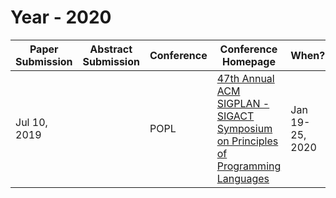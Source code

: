 # Year - 2020

| Paper Submission | Abstract Submission | Conference | Conference Homepage | When? | Where? | 
| --- | --- | --- | --- | --- | --- | 
| Jul 10, 2019 |  | POPL | <a href="https://popl20.sigplan.org/">47th Annual ACM SIGPLAN - SIGACT Symposium on Principles of Programming Languages</a> | Jan 19-25, 2020 | New Orleans, Louisiana, USA | 


<!---

| Jun 28, 2019 | Jun 24, 2019 | IFM | <a href="http://ifm2019.hvl.no/">15th International Conference on integrated Formal Methods</a> | Dec 2-6, 2019 | Bergen, Norway | 
| May 21, 2019 | May 14, 2019 | ICFEM | <a href="http://csse.szu.edu.cn/icfem2019/">21st International Conference on Formal Engineering Methods</a> | Nov 5-9, 2019 | Shenzhen, China | 
| May 17, 2019 | May 10, 2019 | FMCAD | <a href="https://fmcad.forsyte.at/FMCAD19/">19th International Conference on Formal Methods in Computer-Aided Design</a> | Oct 22 - 25, 2019 | San Jose, California, USA | 
| May 13, 2019 | May 6, 2019 | ASE | <a href="https://2019.ase-conferences.org/">34th IEEE/ACM International Conference on Automated Software Engineering</a> | Nov 11-15, 2019 | San Diego, California, USA | 
| May 12, 2019 | May 5, 2019 | ICTAC | <a href="http://ictac2019.redcad.org/">16th International Colloquium on Theoretical Aspects of Computing</a> | Oct 30-Nov 4, 2019 | Hammamet, Tunisia | 
| May 10, 2019 | May 3, 2019 | SEFM | <a href="https://sefm2019.inria.fr/">17th IEEE International Conference on Software Engineering and Formal Methods</a> | Sep 16-20, 2019 | Oslo, Norway | 
| May 5, 2019 | Apr 28, 2019 | ISSRE | <a href="http://www.issre.net/">30th IEEE International Symposium on Software Reliability Engineering</a> | Oct 28-Nov 1, 2019 | Berlin, Germany | 
| May 3, 2019 | Apr 26, 2019 | ATVA | <a href="http://atva2019.iis.sinica.edu.tw/">17th International Symposium on Automated Technology for Verification and Analysis</a> | Oct 28-31, 2019 | Taipei City, Taiwan | 
| Apr 30, 2019 |  | RV | <a href="https://www.react.uni-saarland.de/rv2019/">19th International Conference on Runtime Verification</a> | Oct 8-11, 2019 | Porto, Portugal | 
| Apr 29, 2019 | Apr 23, 2019 | VSTTE | <a href="https://sri-csl.github.io/VSTTE19/">11th Working Conference on Verified Software: Theories, Tools, and Experiments</a> | Jul 13-14, 2019 | New York City, New York, USA | 
| Apr 24, 2019 | Apr 21, 2019 | FORMATS | <a href="https://lipn.univ-paris13.fr/formats2019/">17th International Conference on Formal Modeling and Analysis of Timed Systems</a> | Aug 26-31, 2019 | Amsterdam, Netherlands | 
| Apr 24, 2019 | Apr 17, 2019 | SOSP | <a href="https://www.sigops.org/sosp/sosp19/">27th ACM Symposium on Operating Systems Principles</a> | Oct 7-9, 2019 | Huntsville, Canada | 
| Apr 22, 2019 | Apr 15, 2019 | CONCUR | <a href="https://event.cwi.nl/concur2019/">30th International Conference on Concurrency Theory</a> | Aug 26-31, 2019 | Amsterdam, Netherlands | 
| Apr 18, 2019 |  | SAS | <a href="http://staticanalysis.org/sas2019/">26th International Static Analysis Symposium</a> | Oct 8-11, 2019 | Porto, Portugal | 
| Apr 12, 2019  | Apr 5, 2019  | EMSOFT | <a href="https://www.esweek.org/emsoft/about">International Conference on Embedded Software</a> | Oct 13-18, 2019 | New York City, New York, USA | 
| Apr 11, 2019 | Mar 28, 2019 | FM | <a href="http://formalmethods2019.inesctec.pt/">23rd International Symposium on Formal Methods</a> | Oct 7-11, 2019 | Porto, Portugal | 
| Apr 11, 2019 | Mar 28, 2019 | TAP | <a href="https://tap.sosy-lab.org/2019/">13th International Conference on Tests and Proofs</a> | Oct 9-11, 2019 | Porto, Portugal | 
| Apr 5, 2019 |  | SPIN | <a href="https://conf.researchr.org/home/spin-2019">26th International SPIN Symposium on Model Checking Software</a> | Jul 15-19, 2019 | Beijing, China | 
| Apr 5, 2019 |  | SPLASH | <a href="https://2019.splashcon.org">10th Annual Conference on Systems, Programming, Languages and Applications: Software for Humanity</a> | Oct 20-25, 2019 | Athens, Greece | 
| Feb 22, 2019 | Feb 15, 2019 | CADE | <a href="http://cade-27.info/">27th International Conference on Automated Deduction</a> | Aug 27-30, 2019 | Natal, Brazil | 
| Feb 20, 2019 |  | FSE | <a href="https://esec-fse19.ut.ee/">27th ACM SIGSOFT International Symposium on the Foundations of Software Engineering</a> | Aug 26-30, 2019 | Tallinn, Estonia | 
| Feb 7, 2019 |  | CAV | <a href="http://i-cav.org/2019/">31st International Conference on Computer Aided Verification</a> | Jul 15-18, 2019 | New York City, New York, USA | 
| Jan 28, 2019 |  | ISSTA | <a href="https://conf.researchr.org/home/issta-2019">International Symposium on Software Testing and Analysis</a> | July 15-19, 2019 | Beijing, China |
| Jan 11, 2019 |  | ECOOP | <a href="https://conf.researchr.org/home/ecoop-2019">33rd European Conference on Object-Oriented Programming</a> | July 15-19, 2019 | London, UK | 
| Jan 11, 2019 | Jan 4, 2019 | LICS | <a href="https://lics.siglog.org/lics19/">34th Annual IEEE Symposium on Logic in Computer Science</a> | Jun 24-27, 2019 | Vancouver, Canada | 
| Jan 11, 2019 | Jan 4, 2019 | TASE | <a href="http://www.se.gxnu.edu.cn/tase2019/">13th International Symposium on Theoretical Aspects of Software Engineering</a> | Jul 29-31, 2019 | Guilin, China | 
| Dec 14, 2018 | Dec 7, 2018 | NFM | <a href="https://robonaut.jsc.nasa.gov/R2/pages/nfm2019.html">11th NASA Formal Methods Symposium</a> | May 7-9, 2019 | Houston, Texas, USA | 
| Dec 7, 2018 | Nov 30, 2018 | DSN | <a href="http://www.dsn.org/">49th Annual IEEE/IFIP International Conference on Dependable Systems and Networks</a> | Jun 24-27, 2019 | Portland, Oregon, USA |
| Nov 16, 2018 |  | PLDI | <a href="https://conf.researchr.org/home/pldi-2019">40th ACM SIGPLAN Conference on Programming Language Design and Implementation</a> | Jun 24-26, 2019 | Phoenix, Arizona, USA |
|  |  | ETAPS | <a href="http://www.etaps.org/">The European Joint Conferences on Theory and Practice of Software</a> | Apr 6-11, 2019 | Prague, Czech Republic |
| Nov 15, 2018 | Nov 7, 2018 | TACAS | <a href="https://conf.researchr.org/track/etaps-2019/tacas-2019-papers">25th International Conference on Tools and Algorithms for the Construction and Analysis of Systems</a> | Apr 8-11, 2019 | Prague, Czech Republic | 
| Nov 15, 2018 | Nov 7, 2018 | FOSSACS | <a href="https://conf.researchr.org/track/etaps-2019/fossacs-2019-papers">22nd International Conference on Foundations of Software Science and Computation Structures</a> | Apr 8-11, 2019 | Prague, Czech Republic |
| Nov 15, 2018 | Nov 7, 2018 | FASE | <a href="https://conf.researchr.org/track/etaps-2019/fase-2019-papers">22nd International Conference on Fundamental Approaches to Software Engineering</a> | Apr 8-11, 2019 | Prague, Czech Republic |
| Nov 15, 2018 | Nov 7, 2018 | ESOP | <a href="https://conf.researchr.org/track/etaps-2019/esop-2019-papers">28th European Symposium on Programming</a> | Apr 8-11, 2019 | Prague, Czech Republic | 
| Oct 31, 2018 | | ISEC | <a href="http://isoft.acm.org/isec2019/">12th Innovations in Software Engineering Conference</a> | Feb 14-16, 2019 | Pune, India |
| Oct 12, 2018 | Oct 5, 2018 | ICST | <a href="http://icst2019.xjtu.edu.cn/">12th International Conference on Software Testing, Verification, and Validation</a> | Apr 24-26, 2019 | Xian, China |
| Oct 1, 2018 |  | VMCAI | <a href="http://popl19.sigplan.org/track/VMCAI-2019">20th International Conference on Verification, Model Checking and Abstract Interpretation</a> | Jan 13-15, 2019 | Lisbon, Portugal | 
| Oct 1, 2018 | Sep 24, 2018 | EuroSys | <a href="https://www.eurosys2019.org/">European Conference on Computer Systems</a> | March 25-28, 2019 | Dresden, Germany | 
| Aug 24, 2018 |  | ICSE | <a href="http://conf.researchr.org/home/icse-2019">41st International Conference on Software Engineering</a> | May 25-31, 2019 | Montreal, Canada | 
| Aug 13, 2018 |  | PPoPP | <a href="https://ppopp19.sigplan.org/">24th ACM SIGPLAN Symposium on Principles and Practice of Parallel Programming</a> | Feb 16-20, 2019 | Washington, DC, USA | 



TODOs

| Aug 13, 2018 | Aug 6, 2018 | LPAR | <a href="https://easychair.org/smart-program/LPAR-22/">22nd International Conference on Logic for Programming, Artificial Intelligence and Reasoning</a> | Nov 16-21, 2018 | Awassa, Ethiopia | 
| Jul 20, 2018 |  | SBMF | <a href="http://www.sbmf2018.ufba.br/">21st Brazilian Symposium on Formal Methods</a> | Nov 28-30, 2018 | Salvador, Brazil | 
| Jun 15, 2018 | Jun 12, 2018 | APLAS | <a href="http://aplas2018.org/">16th Asian Symposium on Programming Languages and Systems</a> | Dec 3-5, 2018 | Wellington, New Zealand | 
| Jun 1, 2018 |  | PRDC | <a href="http://prdc.dependability.org/PRDC2018/">23rd IEEE Pacific Rim International Symposium on Dependable Computing</a> | Dec 4-7, 2018 | Taipei, Taiwan | 
| May 7, 2018 | Apr 23, 2018 | SETTA | <a href="http://lcs.ios.ac.cn/setta2018/">4th International Symposium on Dependable Software Engineering: Theories, Tools and Applications</a> | Sep 4-6, 2018 | Beijing, China | 
| May 3, 2018 | Apr 26, 2018 | OSDI | <a href="https://www.usenix.org/conference/osdi18">13th USENIX Symposium on Operating Systems Design and Implementation</a> | Oct 8-10, 2018 | Carlsbad, California, USA | 
| Apr 27, 2018 | Apr 20, 2018 | FMICS | <a href="http://fmics2018.fi.muni.cz/">23rd International Conference on Formal Methods for Industrial Critical Systems</a> | Sep 3-4, 2018 | Maynooth, Ireland | 
| Apr 15, 2018 | Apr 10, 2018 | AVOCS | <a href="http://avocs18.irisa.fr/">18th International Workshop on Automated Verification of Critical Systems</a> | Jul 18-19, 2018 | Oxford, UK | 
| Apr 15, 2018 | Apr 8, 2018 | SMT | <a href="http://smt-workshop.cs.uiowa.edu/2018/">16th International Workshop on Satisfiability Modulo Theories</a> | Jul 12-13, 2018 | Oxford, UK | 
| Jan 29, 2018 | Jan 22, 2018 | IJCAR | <a href="http://ijcar2018.org/">9th International Joint Conference on Automated Reasoning</a> | Jul 14-17, 2018 | Oxford, UK | 
|  |  | ICS | <a href="">33rd International Conference on Supercomputing</a> | Jun 26-28, 2019 | Phoenix, Arizona, USA |
| May 21, 2017 | May 14, 2017 | FMICS-AVoCS | <a href="http://www.es.mdh.se/conferences/fmics-avocs-2017/">International Workshop on Formal Methods for Industrial Critical Systems and Automated Verification of Critical Systems</a> | Sep 18-20, 2017 | Torino, Italy | 
| Apr 1, 2014 |  | SSV | <a href="http://www.ssv-conference.org/">8th International Workshop on Systems Software Verification</a> | Jul 23-24, 2014 | Vienna, Austria | 

-->

